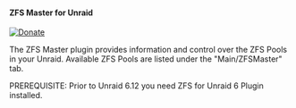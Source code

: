 #### ZFS Master for Unraid

[![Donate](https://img.shields.io/badge/Donate-PayPal-green.svg)](https://www.paypal.com/paypalme/ikersaint)

The ZFS Master plugin provides information and control over the ZFS Pools in your Unraid. Available ZFS Pools are listed under the "Main/ZFSMaster" tab.

PREREQUISITE: Prior to Unraid 6.12 you need ZFS for Unraid 6 Plugin installed.
